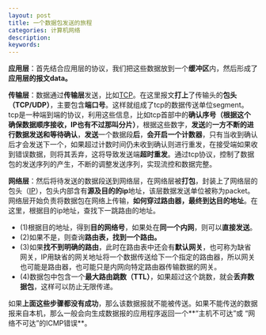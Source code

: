 ```yaml
---
layout: post
title: 一个数据包发送的旅程
categories: 计算机网络
description: 
keywords: 
---
```



**应用层**：首先结合应用层的协议，我们把这些数据放到一个**缓冲区**内，然后形成了**应用层的报文data。**


**传输层**：数据通过**传输层**发送，比如[TCP](https://bingoex.github.io/2015/11/07/net-tcp/)。在这里报文**打上**了传输头的**包头（TCP/UDP）**，主要包含**端口号**。这样就组成了tcp的数据传送单位segment。tcp是一种端到端的协议，利用这些信息，比如tcp首部中的**确认序号（根据这个确保数据顺序接收，IP也有不过那叫分片）**，根据这些数字，**发送**的**一方不断的进行数据发送和等待确认**，**发送**一个数据段**后**，**会开启一个计数器**，只有当收到确认后才会发送下一个，如果超过计数时间仍未收到确认则进行重发，在接受端如果收到错误数据，则将其丢弃，这将导致发送端**超时重发**。通过tcp协议，控制了数据包的发送序列的产生，不断的调整发送序列，实现流控和数据完整。


**网络层**：然后将待发送的数据段送到网络层，在网络层被**打包**，封装上了网络层的包头（[IP](https://bingoex.github.io/2015/11/05/net-ip/)），包头内部含有**源及目的的ip**地址，该层数据发送单位被称为packet。网络层开始负责将数据包在网络上传输，**如何穿过路由器，最终到达目的地址**。在这里，根据目的ip地址，查找下一跳路由的地址。

- (1)根据目的地址，得到**目的网络号**，如果处在**同一个内网**，则可以**直接发送**。
- (2)如果不是，则查询**路由表，找到一个路由。**
- (3)如果**找不到明确的路由**，此时在路由表中还会有**默认网关**，也可称为缺省网关，IP用缺省的网关地址将一个数据传送给下一个指定的路由器，所以网关也可能是路由器，也可能只是内网向特定路由器传输数据的网关。
- (4)数据包中包含一个**最大路由跳数（TTL）**，如果超过这个跳数，就会**丢弃数据包**，这样可以防止无限传递。

如果**上面这些步骤都没有成功**，那么该数据报就不能被传送。如果不能传送的数据报来自本机，那么一般会向生成数据报的应用程序返回一个**“主机不可达”或 “网络不可达”的ICMP错误**。



